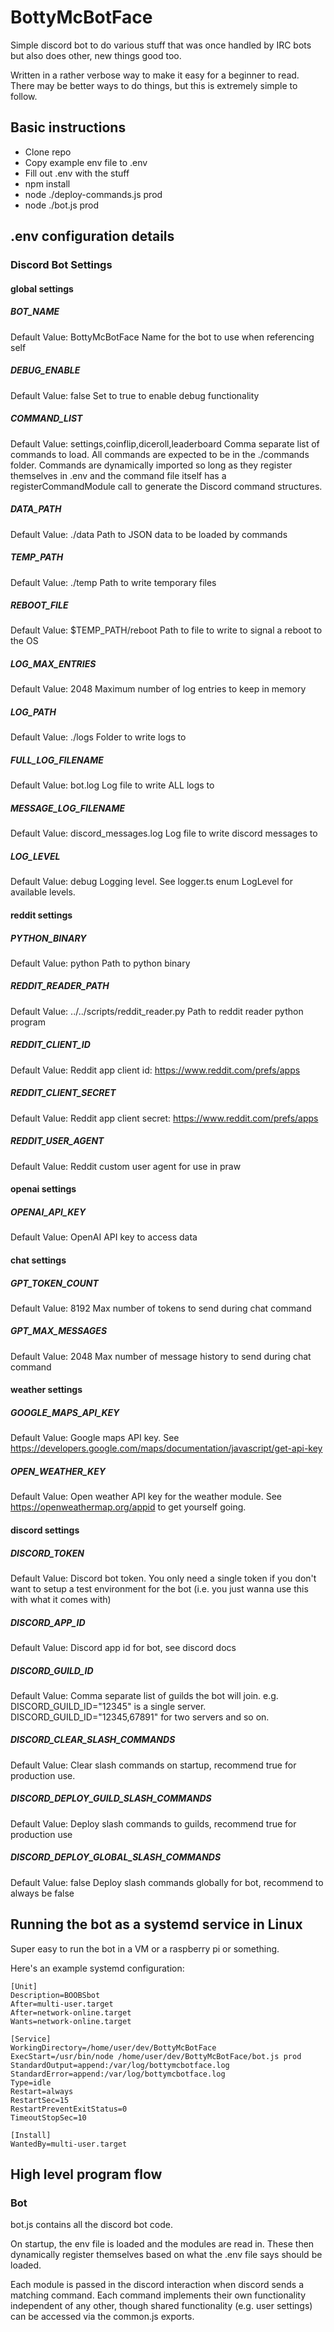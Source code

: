 # BottyMcBotFace

Simple discord bot to do various stuff that was once handled by IRC bots but also does other, new things good too.

Written in a rather verbose way to make it easy for a beginner to read.  There may be better ways to do things, but this is extremely simple to follow.

## Basic instructions
- Clone repo
- Copy example env file to .env
- Fill out .env with the stuff
- npm install
- node ./deploy-commands.js prod
- node ./bot.js prod

## .env configuration details

### Discord Bot Settings

#### global settings

##### BOT_NAME
Default Value: BottyMcBotFace
Name for the bot to use when referencing self

##### DEBUG_ENABLE
Default Value: false
Set to true to enable debug functionality

##### COMMAND_LIST
Default Value: settings,coinflip,diceroll,leaderboard
Comma separate list of commands to load.  All commands are expected to be in the ./commands folder.  Commands are dynamically imported so long as they register themselves in .env and the command file itself has a registerCommandModule call to generate the Discord command structures.

##### DATA_PATH
Default Value: ./data
Path to JSON data to be loaded by commands

##### TEMP_PATH
Default Value: ./temp
Path to write temporary files

##### REBOOT_FILE
Default Value: $TEMP_PATH/reboot
Path to file to write to signal a reboot to the OS

##### LOG_MAX_ENTRIES
Default Value: 2048
Maximum number of log entries to keep in memory

##### LOG_PATH
Default Value: ./logs
Folder to write logs to

##### FULL_LOG_FILENAME
Default Value: bot.log
Log file to write ALL logs to

##### MESSAGE_LOG_FILENAME
Default Value: discord_messages.log
Log file to write discord messages to

##### LOG_LEVEL
Default Value: debug
Logging level.  See logger.ts enum LogLevel for available levels.

#### reddit settings

##### PYTHON_BINARY
Default Value: python
Path to python binary

##### REDDIT_READER_PATH
Default Value: ../../scripts/reddit_reader.py
Path to reddit reader python program

##### REDDIT_CLIENT_ID
Default Value: 
Reddit app client id: https://www.reddit.com/prefs/apps

##### REDDIT_CLIENT_SECRET
Default Value: 
Reddit app client secret: https://www.reddit.com/prefs/apps

##### REDDIT_USER_AGENT
Default Value: 
Reddit custom user agent for use in praw

#### openai settings

##### OPENAI_API_KEY
Default Value: 
OpenAI API key to access data

#### chat settings

##### GPT_TOKEN_COUNT
Default Value: 8192
Max number of tokens to send during chat command

##### GPT_MAX_MESSAGES
Default Value: 2048
Max number of message history to send during chat command

#### weather settings

##### GOOGLE_MAPS_API_KEY
Default Value: 
Google maps API key.  See https://developers.google.com/maps/documentation/javascript/get-api-key

##### OPEN_WEATHER_KEY
Default Value: 
Open weather API key for the weather module.  See https://openweathermap.org/appid to get yourself going.

#### discord settings

##### DISCORD_TOKEN
Default Value: 
Discord bot token.  You only need a single token if you don't want to setup a test environment for the bot (i.e. you just wanna use this with what it comes with)

##### DISCORD_APP_ID
Default Value: 
Discord app id for bot, see discord docs

##### DISCORD_GUILD_ID
Default Value: 
Comma separate list of guilds the bot will join.  e.g.
	DISCORD_GUILD_ID="12345" is a single server.
DISCORD_GUILD_ID="12345,67891" for two servers and so on.

##### DISCORD_CLEAR_SLASH_COMMANDS
Default Value: 
Clear slash commands on startup, recommend true for production use.

##### DISCORD_DEPLOY_GUILD_SLASH_COMMANDS
Default Value: 
Deploy slash commands to guilds, recommend true for production use

##### DISCORD_DEPLOY_GLOBAL_SLASH_COMMANDS
Default Value: false
Deploy slash commands globally for bot, recommend to always be false

## Running the bot as a systemd service in Linux
Super easy to run the bot in a VM or a raspberry pi or something.

Here's an example systemd configuration:
```
[Unit]
Description=BOOBSbot
After=multi-user.target
After=network-online.target
Wants=network-online.target

[Service]
WorkingDirectory=/home/user/dev/BottyMcBotFace
ExecStart=/usr/bin/node /home/user/dev/BottyMcBotFace/bot.js prod
StandardOutput=append:/var/log/bottymcbotface.log
StandardError=append:/var/log/bottymcbotface.log
Type=idle
Restart=always
RestartSec=15
RestartPreventExitStatus=0
TimeoutStopSec=10

[Install]
WantedBy=multi-user.target
```

## High level program flow

### Bot

bot.js contains all the discord bot code.

On startup, the env file is loaded and the modules are read in.  These then dynamically register themselves based on what the .env file says should be loaded.

Each module is passed in the discord interaction when discord sends a matching command.  Each command implements their own functionality independent of any other, though shared functionality (e.g. user settings) can be accessed via the common.js exports.
